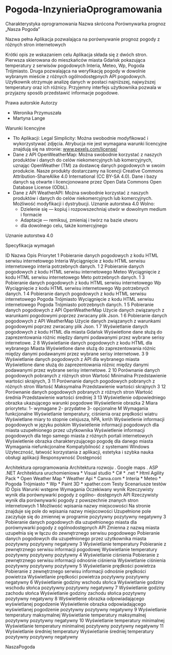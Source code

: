 # Pogoda-InzynieriaOprogramowania


Charakterystyka oprogramowania
Nazwa skrócona
Porównywarka prognoz „Nasza Pogoda”


Nazwa pełna
Aplikacja pozwalająca na porównywanie prognoz pogody z różnych stron internetowych


Krótki opis ze wskazaniem celu
Aplikacja składa się z dwóch stron. Pierwsza skierowana do mieszkańców miasta Gdańsk pokazująca temperatury z serwisów pogodowych Interia, Meteo, Wp, Pogoda Trójmiasto. Druga pozwalająca na weryfikację pogody w dowolnie wybranym mieście z różnych ogólnodostępnych API pogodowych. Użytkownik otrzymuje analizę danych w postaci najniższej, najwyższej temperatury oraz ich różnicy.
Przyjemny interfejs użytkownika pozwala w przyjazny sposób przedstawić informacje pogodowe.




Prawa autorskie
Autorzy

* Weronika Przymuszała
* Martyna Lange

Warunki licencyjne
   * Tło Aplikacji: Legal Simplicity: Można swobodnie modyfikować i wykorzystywać zdjęcia. Atrybucja nie jest wymagana
warunki licencyjne znajdują się na stronie: www.pexels.com/license/
   * Dane z API OpenWeatherMap: Można swobodnie korzystać z naszych produktów i danych do celów niekomercyjnych lub komercyjnych, uznając OpenWeather (TM) za dostawcę danych pogodowych w swoim produkcie. Nasze produkty dostarczamy na licencji Creative Commons Attribution-ShareAlike 4.0 International (CC BY-SA 4.0).
Dane i bazy danych są otwarte i licencjonowane przez Open Data Commons Open Database License (ODbL).
   * Dane z API WeatherAPI: Można swobodnie korzystać z naszych produktów i danych do celów niekomercyjnych lub komercyjnych. Możliwość modyfikacji i dystrybucji.
Uznanie autorstwa 4.0
 Wolno:
      * Dzielenie się — kopiuj i rozpowszechniaj utwór w dowolnym medium i formacie
      * Adaptacje — remiksuj, zmieniaj i twórz na bazie utworu
      * dla dowolnego celu, także komercyjnego




Uznanie autorstwa 4.0

Specyfikacja wymagań


ID
	Nazwa
	Opis
	Priorytet
	1
	Pobieranie danych pogodowych z kodu HTML serwisu internetowego Interia
	Wyciągnięcie z kodu HTML serwisu internetowego interia potrzebnych danych.
	1
	2
	Pobieranie danych pogodowych z kodu HTML serwisu internetowego Meteo
	Wyciągnięcie z kodu HTML serwisu internetowego Meto potrzebnych danych.
	1
	3
	Pobieranie danych pogodowych z kodu HTML serwisu internetowego Wp
	Wyciągnięcie z kodu HTML serwisu internetowego Wp potrzebnych danych.
	1
	4
	Pobieranie danych pogodowych z kodu HTML serwisu internetowego Pogoda Trójmiasto
	Wyciągnięcie z kodu HTML serwisu internetowego Pogoda Trójmiasto potrzebnych danych.
	1
	5
	Pobieranie danych pogodowych z API OpenWeatherMap
	Użycie danych związanych z warunkami pogodowymi poprzez zwracany plik Json.
	1
	6
	Pobieranie danych pogodowych z API WeatherMap
	Użycie danych związanych z warunkami pogodowymi poprzez zwracany plik Json.
	1
	7
	Wyświetlanie danych pogodowych z kodu HTML dla miasta Gdańsk
	Wyświetlone dane służą do zaprezentowania różnic między danymi podawanymi przez wybrane serisy internetowe.
	2
	8
	Wyświetlanie danych pogodowych z kodu HTML dla wybranego Miasta
	Wyświetlone dane służą do zaprezentowania różnic między danymi podawanymi przez wybrane serisy internetowe.
	3
	9
	Wyświetlanie danych pogodowych z API dla wybranego miasta
	Wyświetlone dane służą do zaprezentowania różnic między danymi podawanymi przez wybrane serisy internetowe.
	2
	10
	Porównanie danych pogodowych pobranych z różnych stron Wartość Minimalna
	Przedstawienie wartości skrajnych, 
	3
	11
	Porównanie danych pogodowych pobranych z różnych stron Wartość Maksymalna
	Przedstawienie wartości skrajnych
	3
	12
	Porównanie danych pogodowych pobranych z różnych stron Wartość średnia
	Przedstawienie wartości średniej
	3
	13
	Wyświetlenie odpowiedniego obrazka ukazującego warunki pogodowe
	Wyświetlenie obrazka
	2
	Miara priorytetu:
1- wymagane
2- przydatne
3- opcjonalne
M
Wymagania funkcjonalne
Wyświetlanie temperatury, ciśnienia oraz prędkości wiatru
Wyświetlane miary to stopnie celsjusza, hPA, km\h
Wyświetlenie informacji pogodowych w języku polskim
Wyświetlenie informacji pogodowych dla miasta uzupełnionego przez użytkownika
Wyświetlenie informacji pogodowych dla tego samego miasta z różnych portali internetowych
Wyświetlenie obrazka charakteryzującego pogodę dla danego miasta
Wymagania niefunkcjonalne
Kompatybilność z systemami Windows
Użyteczność, łatwość korzystania z aplikacji, estetyka i szybka nauka obsługi aplikacji
Responsywność 
Dostępność


Architektura oprogramowania
Architektura rozwoju
. Google maps
. ASP .NET 
Architektura uruchomieniowa
      *  Visual studio
      *  C#
      *  .net
      *  Html Agility Pack
      *  Open Weather Map
      *  Weather Api
      *  Canva.com
      *  Interia
      *  Meteo
      *  Pogoda Trójmiasto
      *  Wp
      * Paint 3D
      * xpather.com
Testy
Scenariusze testów
ID
	Opis
	Warunki wstępne
	Wymagania
	Oczekiwany wynik
	Rzeczywisty wynik dla porównywarki pogody z ogólno-
dostępnych API
	Rzeczywisty wynik  dla porównywarki pogody z powszechnie znanych stron internetowych
	1
	Możliwość wpisania nazwy miejscowości 
	Na stronie znajduje się pole do wpisania nazwy miejscowości
	Uzupełnione pole zaczytuje się do zmiennej w programie
	pozytywny
	pozytywny
	negatywny
	3
	Pobieranie danych pogodowych dla uzupełnionego miasta dla porównywarki pogody z ogólnodostępnych API
	Zmienna z nazwą miasta uzupełnia się w łączu do zewnętrznego serwisu pogodowego
	Pobieranie danych pogodowych dla uzupełnionego przez użytkownika miasta
	pozytywny
	pozytywny
	negatywny
	3
	Wyświetlanie temperatury
	Pobieranie z zewnętrznego serwisu informacji pogodowej
	Wyświetlanie temperatury
	pozytywny
	pozytywny
	pozytywny
	4
	Wyświetlanie ciśnienia
	Pobieranie z zewnętrznego serwisu informacji odnośnie ciśnienia
	Wyświetlanie ciśnienia
	pozytywny
	pozytywny
	pozytywny
	5
	Wyświetlanie prędkości powietrza 
	Pobieranie z zewnętrznego serwisu informacji odnośnie prędkości powietrza
	Wyświetlanie prędkości powietrza 
	pozytywny
	pozytywny
	negatywny
	6
	Wyświetlanie godziny wschodu słońca
		Wyświetlanie godziny wschodu słońca
	pozytywny
	pozytywny
	negatywny
	7
	Wyświetlanie godziny zachodu słońca 
		Wyświetlanie godziny zachodu słońca 
	pozytywny
	pozytywny
	negatywny
	8
	Wyświetlenie obrazka odpowiadającego wyświetlanej pogodzenie
		Wyświetlenie obrazka odpowiadającego wyświetlanej pogodzenie
	pozytywny
	pozytywny
	negatywny
	9
	Wyświetlanie temperatury maksymalnej
		Wyświetlanie temperatury maksymalnej
	pozytywny
	pozytywny
	negatywny
	10
	Wyświetlanie temperatury minimalnej
		Wyświetlanie temperatury minimalnej
	pozytywny
	pozytywny
	negatywny
	11
	Wyświetlanie średniej temperatury
		Wyświetlanie średniej temperatury
	pozytywny
	pozytywny
	negatywny
	





NaszaPogoda
